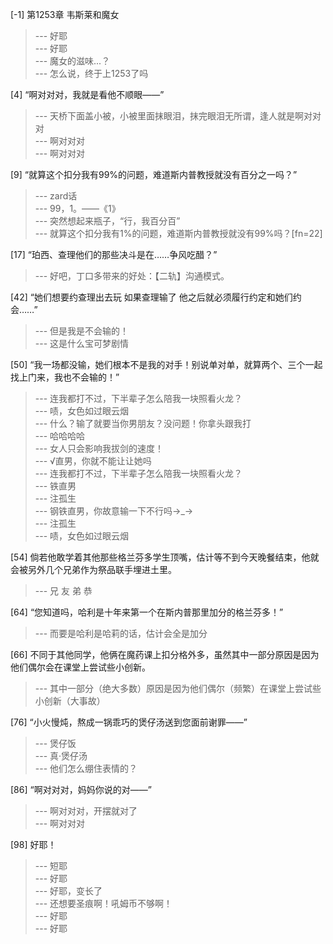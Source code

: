 
[-1] 第1253章 韦斯莱和魔女
>--- 好耶<br>
>--- 好耶<br>
>--- 魔女的滋味...？<br>
>--- 怎么说，终于上1253了吗<br>

[4] “啊对对对，我就是看他不顺眼——”
>--- 天桥下面盖小被，小被里面抹眼泪，抹完眼泪无所谓，逢人就是啊对对对<br>
>--- 啊对对对<br>
>--- 啊对对对<br>

[9] “就算这个扣分我有99%的问题，难道斯内普教授就没有百分之一吗？”
>--- zard话<br>
>--- 99，1。——《1》<br>
>--- 突然想起来瓶子，“行，我百分百”<br>
>--- 就算这个扣分我有1%的问题，难道斯内普教授就没有99%吗？[fn=22]<br>

[17] “珀西、查理他们的那些决斗是在……争风吃醋？”
>--- 好吧，丁口多带来的好处：【二轨】沟通模式。<br>

[42] “她们想要约查理出去玩 如果查理输了 他之后就必须履行约定和她们约会……”
>--- 但是我是不会输的！<br>
>--- 这是什么宝可梦剧情<br>

[50] “我一场都没输，她们根本不是我的对手！别说单对单，就算两个、三个一起找上门来，我也不会输的！”
>--- 连我都打不过，下半辈子怎么陪我一块照看火龙？<br>
>--- 啧，女色如过眼云烟<br>
>--- 什么？输了就要当你男朋友？没问题！你拿头跟我打<br>
>--- 哈哈哈哈<br>
>--- 女人只会影响我拔剑的速度！<br>
>--- √直男，你就不能让让她吗<br>
>--- 连我都打不过，下半辈子怎么陪我一块照看火龙？<br>
>--- 铁直男<br>
>--- 注孤生<br>
>--- 钢铁直男，你故意输一下不行吗→_→<br>
>--- 注孤生<br>
>--- 啧，女色如过眼云烟<br>

[54] 倘若他敢学着其他那些格兰芬多学生顶嘴，估计等不到今天晚餐结束，他就会被另外几个兄弟作为祭品联手埋进土里。
>--- 兄 友 弟 恭<br>

[64] “您知道吗，哈利是十年来第一个在斯内普那里加分的格兰芬多！”
>--- 而要是哈利是哈莉的话，估计会全是加分<br>

[66] 不同于其他同学，他俩在魔药课上扣分格外多，虽然其中一部分原因是因为他们偶尔会在课堂上尝试些小创新。
>--- 其中一部分（绝大多数）原因是因为他们偶尔（频繁）在课堂上尝试些小创新（大事故）<br>

[76] “小火慢炖，熬成一锅乖巧的煲仔汤送到您面前谢罪——”
>--- 煲仔饭<br>
>--- 真·煲仔汤<br>
>--- 他们怎么绷住表情的？<br>

[86] “啊对对对，妈妈你说的对——”
>--- 啊对对对，开摆就对了<br>
>--- 啊对对对<br>

[98] 好耶！
>--- 短耶<br>
>--- 好耶<br>
>--- 好耶，变长了<br>
>--- 还想要圣痕啊！吼姆币不够啊！<br>
>--- 好耶<br>
>--- 好耶<br>
